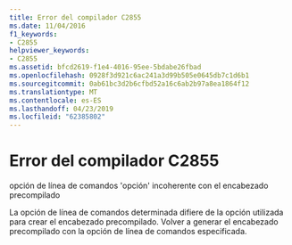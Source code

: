 ```yaml
---
title: Error del compilador C2855
ms.date: 11/04/2016
f1_keywords:
- C2855
helpviewer_keywords:
- C2855
ms.assetid: bfcd2619-f1e4-4016-95ee-5bdabe26fbad
ms.openlocfilehash: 0928f3d921c6ac241a3d99b505e0645db7c1d6b1
ms.sourcegitcommit: 0ab61bc3d2b6cfbd52a16c6ab2b97a8ea1864f12
ms.translationtype: MT
ms.contentlocale: es-ES
ms.lasthandoff: 04/23/2019
ms.locfileid: "62385802"
---
```

# <a name="compiler-error-c2855"></a>Error del compilador C2855

opción de línea de comandos 'opción' incoherente con el encabezado precompilado

La opción de línea de comandos determinada difiere de la opción utilizada para crear el encabezado precompilado. Volver a generar el encabezado precompilado con la opción de línea de comandos especificada.